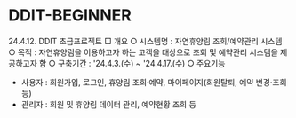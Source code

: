 # DDIT-BEGINNER
24.4.12. DDIT 초급프로젝트
□ 개요
 ○ 시스템명 : 자연휴양림 조회/예약관리 시스템
 ○ 목적 : 자연휴양림을 이용하고자 하는 고객을 대상으로 조회 및 예약관리 시스템을 제공하고자 함
 ○ 구축기간 : '24.4.3.(수) ~ '24.4.17.(수)
 ○ 주요기능
   - 사용자 : 회원가입, 로그인, 휴양림 조회·예약, 마이페이지(회원탈퇴, 예약 변경·조회 등)
   - 관리자 : 회원 및 휴양림 데이터 관리, 예약현황 조회 등
